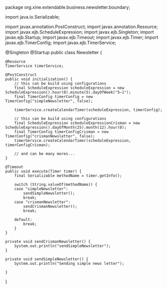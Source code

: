 package org.xine.extendable.business.newsletter.boundary;

import java.io.Serializable;

import javax.annotation.PostConstruct;
import javax.annotation.Resource;
import javax.ejb.ScheduleExpression;
import javax.ejb.Singleton;
import javax.ejb.Startup;
import javax.ejb.Timeout;
import javax.ejb.Timer;
import javax.ejb.TimerConfig;
import javax.ejb.TimerService;

@Singleton
@Startup
public class Newsletter {

    @Resource
    TimerService timerService;

    @PostConstruct
    public void initialization() {
        // this can be build using configurations
        final ScheduleExpression scheduleExpression = new ScheduleExpression().hour(0).minute(5).dayOfWeek("5–1");
        final TimerConfig timerConfig = new TimerConfig("simpleNewsletter", false);

        timerService.createCalendarTimer(scheduleExpression, timerConfig);

        // this can be build using configurations
        final ScheduleExpression scheduleExpressionCrisman = new ScheduleExpression().dayOfMonth(25).month(12).hour(0);
        final TimerConfig timerConfigCrisman = new TimerConfig("crismanNewsletter", false);
        timerService.createCalendarTimer(scheduleExpression, timerConfigCrisman);

        // and can be many mores...
    }

    @Timeout
    public void execute(Timer timer) {
        final Serializable methodName = timer.getInfo();

        switch (String.valueOf(methodName)) {
        case "simpleNewsletter":
            sendSimpleNewsletter();
            break;
        case "crismanNewsletter":
            sendCrismanNewsletter();
            break;

        default:
            break;
        }
    }

    private void sendCrismanNewsletter() {
        System.out.println("sendSimpleNewsletter");
    }

    private void sendSimpleNewsletter() {
        System.out.println("Sending simple news letter");

    }


}
